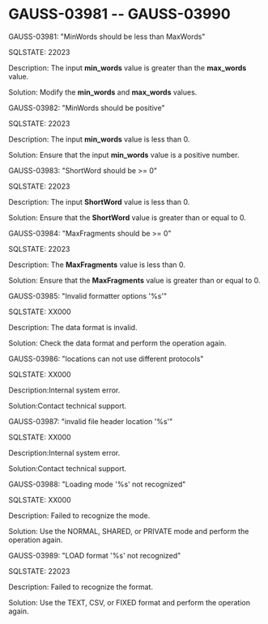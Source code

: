 # GAUSS-03981 -- GAUSS-03990<a name="EN-US_TOPIC_0302073581"></a>

GAUSS-03981: "MinWords should be less than MaxWords"

SQLSTATE: 22023

Description: The input  **min\_words**  value is greater than the  **max\_words**  value.

Solution: Modify the  **min\_words**  and  **max\_words**  values.

GAUSS-03982: "MinWords should be positive"

SQLSTATE: 22023

Description: The input  **min\_words**  value is less than 0.

Solution: Ensure that the input  **min\_words**  value is a positive number.

GAUSS-03983: "ShortWord should be \>= 0"

SQLSTATE: 22023

Description: The input  **ShortWord**  value is less than 0.

Solution: Ensure that the  **ShortWord**  value is greater than or equal to 0.

GAUSS-03984: "MaxFragments should be \>= 0"

SQLSTATE: 22023

Description: The  **MaxFragments**  value is less than 0.

Solution: Ensure that the  **MaxFragments**  value is greater than or equal to 0.

GAUSS-03985: "Invalid formatter options '%s'"

SQLSTATE: XX000

Description: The data format is invalid.

Solution: Check the data format and perform the operation again.

GAUSS-03986: "locations can not use different protocols"

SQLSTATE: XX000

Description:Internal system error.

Solution:Contact technical support.

GAUSS-03987: "invalid file header location '%s'"

SQLSTATE: XX000

Description:Internal system error.

Solution:Contact technical support.

GAUSS-03988: "Loading mode '%s' not recognized"

SQLSTATE: XX000

Description: Failed to recognize the mode.

Solution: Use the NORMAL, SHARED, or PRIVATE mode and perform the operation again.

GAUSS-03989: "LOAD format '%s' not recognized"

SQLSTATE: 22023

Description: Failed to recognize the format.

Solution: Use the TEXT, CSV, or FIXED format and perform the operation again.

